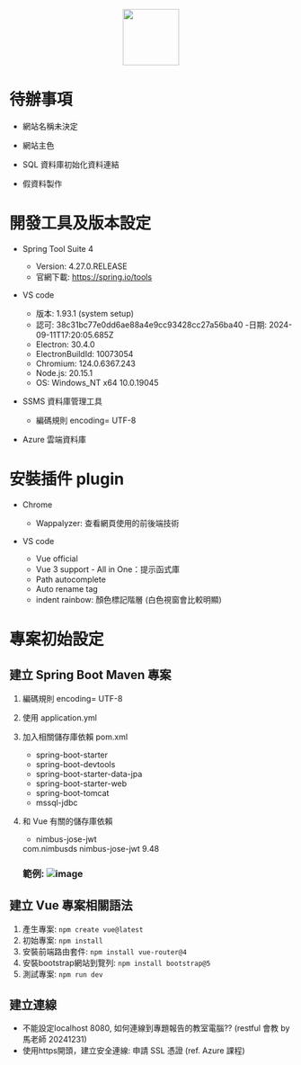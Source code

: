 <p align="center">
    <img src="[https://raw.githubusercontent.com/badges/shields/master/readme-logo.svg?sanitize=true](https://coolors.co/palette/d0ccd0-c6bc77-fffd77-feba07)"
        height="100">
</p>

# 待辦事項
- 網站名稱未決定
- 網站主色

- SQL 資料庫初始化資料連結
- 假資料製作

# 開發工具及版本設定

- Spring Tool Suite 4
  - Version: 4.27.0.RELEASE
  - 官網下載: https://spring.io/tools

- VS code
  - 版本: 1.93.1 (system setup)
  - 認可: 38c31bc77e0dd6ae88a4e9cc93428cc27a56ba40
  -日期: 2024-09-11T17:20:05.685Z
  - Electron: 30.4.0
  - ElectronBuildId: 10073054
  - Chromium: 124.0.6367.243
  - Node.js: 20.15.1
  - OS: Windows_NT x64 10.0.19045

- SSMS 資料庫管理工具
  - 編碼規則 encoding= UTF-8

- Azure 雲端資料庫

# 安裝插件 plugin
- Chrome
  - Wappalyzer: 查看網頁使用的前後端技術

- VS code
  - Vue official
  - Vue 3 support - All in One：提示函式庫
  - Path autocomplete
  - Auto rename tag
  - indent rainbow: 顏色標記階層 (白色視窗會比較明顯)

# 專案初始設定
## 建立 Spring Boot Maven 專案
1. 編碼規則 encoding= UTF-8
2. 使用 application.yml
3. 加入相關儲存庫依賴 pom.xml
   -  spring-boot-starter
   -  spring-boot-devtools
   -  spring-boot-starter-data-jpa
   -  spring-boot-starter-web
   -  spring-boot-tomcat
   -  mssql-jdbc
4. 和 Vue 有關的儲存庫依賴
   - nimbus-jose-jwt
   <dependency>
	    <groupId>com.nimbusds</groupId>
	    <artifactId>nimbus-jose-jwt</artifactId>
	    <version>9.48</version>
    </dependency>

   ### 範例: ![image](https://github.com/user-attachments/assets/99c698ff-2f17-467f-a6d1-8dd25f1812c9)

## 建立 Vue 專案相關語法
1. 產生專案: `npm create vue@latest`
2. 初始專案: `npm install`
3. 安裝前端路由套件: `npm install vue-router@4`
4. 安裝bootstrap網站到覽列: `npm install bootstrap@5`
5. 測試專案: `npm run dev`


## 建立連線
- 不能設定localhost 8080, 如何連線到專題報告的教室電腦?? (restful 會教 by 馬老師 20241231)
- 使用https開頭，建立安全連線: 申請 SSL 憑證 (ref. Azure 課程) 

